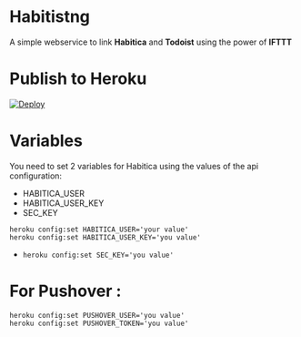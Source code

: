 # Habitistng

A simple webservice to link **Habitica** and **Todoist** using the power of **IFTTT**

# Publish to Heroku

[![Deploy](https://www.herokucdn.com/deploy/button.svg)](https://heroku.com/deploy)

# Variables 

You need to set 2 variables for Habitica using the values of the api configuration: 

- HABITICA_USER
- HABITICA_USER_KEY 
- SEC_KEY 

<code>heroku config:set HABITICA_USER='your value'</code>
<br />
<code>heroku config:set HABITICA_USER_KEY='you value'</code><br />
- <code>heroku config:set SEC_KEY='you value'</code><br />

# For Pushover : 

<code>heroku config:set PUSHOVER_USER='you value'</code><br />
<code>heroku config:set PUSHOVER_TOKEN='you value'</code><br />


